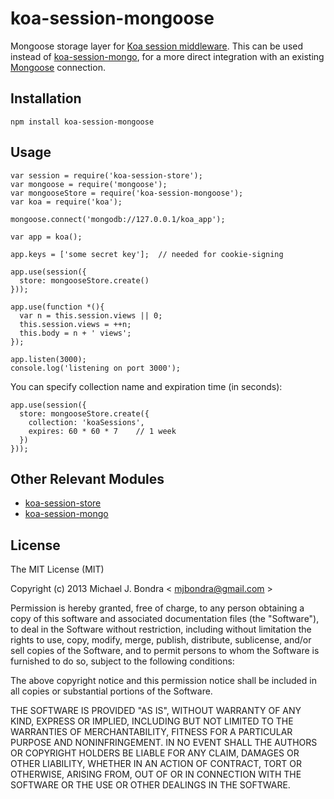 # koa-session-mongoose

Mongoose storage layer for [Koa session middleware](https://github.com/hiddentao/koa-session-store). This can be used instead of [koa-session-mongo](https://github.com/hiddentao/koa-session-mongo), for a more direct integration with an existing [Mongoose](http://mongoosejs.com) connection.

## Installation
   
```
npm install koa-session-mongoose
```

## Usage

```
var session = require('koa-session-store');
var mongoose = require('mongoose');
var mongooseStore = require('koa-session-mongoose');
var koa = require('koa');

mongoose.connect('mongodb://127.0.0.1/koa_app');

var app = koa();

app.keys = ['some secret key'];  // needed for cookie-signing

app.use(session({
  store: mongooseStore.create()
}));

app.use(function *(){
  var n = this.session.views || 0;
  this.session.views = ++n;
  this.body = n + ' views';
});

app.listen(3000);
console.log('listening on port 3000');
```

You can specify collection name and expiration time (in seconds):

```
app.use(session({
  store: mongooseStore.create({
    collection: 'koaSessions',
    expires: 60 * 60 * 7	// 1 week
  })
}));

```

## Other Relevant Modules

* [koa-session-store](https://github.com/hiddentao/koa-session-store)  
* [koa-session-mongo](https://github.com/hiddentao/koa-session-mongo)

## License

The MIT License (MIT)

Copyright (c) 2013 Michael J. Bondra < [mjbondra@gmail.com](mailto:mjbondra@gmail.com) >

Permission is hereby granted, free of charge, to any person obtaining a copy
of this software and associated documentation files (the "Software"), to deal
in the Software without restriction, including without limitation the rights
to use, copy, modify, merge, publish, distribute, sublicense, and/or sell
copies of the Software, and to permit persons to whom the Software is
furnished to do so, subject to the following conditions:

The above copyright notice and this permission notice shall be included in
all copies or substantial portions of the Software.

THE SOFTWARE IS PROVIDED "AS IS", WITHOUT WARRANTY OF ANY KIND, EXPRESS OR
IMPLIED, INCLUDING BUT NOT LIMITED TO THE WARRANTIES OF MERCHANTABILITY,
FITNESS FOR A PARTICULAR PURPOSE AND NONINFRINGEMENT. IN NO EVENT SHALL THE
AUTHORS OR COPYRIGHT HOLDERS BE LIABLE FOR ANY CLAIM, DAMAGES OR OTHER
LIABILITY, WHETHER IN AN ACTION OF CONTRACT, TORT OR OTHERWISE, ARISING FROM,
OUT OF OR IN CONNECTION WITH THE SOFTWARE OR THE USE OR OTHER DEALINGS IN
THE SOFTWARE.